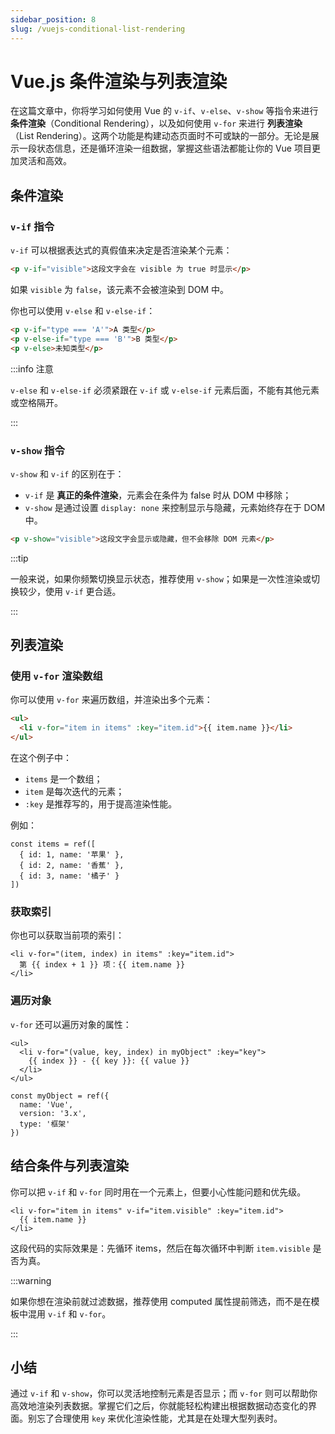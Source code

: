 ```yaml
---
sidebar_position: 8
slug: /vuejs-conditional-list-rendering
---
```


# Vue.js 条件渲染与列表渲染

在这篇文章中，你将学习如何使用 Vue 的 `v-if`、`v-else`、`v-show` 等指令来进行 **条件渲染**（Conditional Rendering），以及如何使用 `v-for` 来进行 **列表渲染**（List Rendering）。这两个功能是构建动态页面时不可或缺的一部分。无论是展示一段状态信息，还是循环渲染一组数据，掌握这些语法都能让你的 Vue 项目更加灵活和高效。



## 条件渲染

### `v-if` 指令

`v-if` 可以根据表达式的真假值来决定是否渲染某个元素：

```html showLineNumbers
<p v-if="visible">这段文字会在 visible 为 true 时显示</p>
```

如果 `visible` 为 `false`，该元素不会被渲染到 DOM 中。

你也可以使用 `v-else` 和 `v-else-if`：

```html showLineNumbers
<p v-if="type === 'A'">A 类型</p>
<p v-else-if="type === 'B'">B 类型</p>
<p v-else>未知类型</p>
```

:::info 注意

`v-else` 和 `v-else-if` 必须紧跟在 `v-if` 或 `v-else-if` 元素后面，不能有其他元素或空格隔开。

:::

### `v-show` 指令

`v-show` 和 `v-if` 的区别在于：

- `v-if` 是 **真正的条件渲染**，元素会在条件为 false 时从 DOM 中移除；
- `v-show` 是通过设置 `display: none` 来控制显示与隐藏，元素始终存在于 DOM 中。

```html showLineNumbers
<p v-show="visible">这段文字会显示或隐藏，但不会移除 DOM 元素</p>
```

:::tip

一般来说，如果你频繁切换显示状态，推荐使用 `v-show`；如果是一次性渲染或切换较少，使用 `v-if` 更合适。

:::



## 列表渲染

### 使用 `v-for` 渲染数组

你可以使用 `v-for` 来遍历数组，并渲染出多个元素：

```html showLineNumbers
<ul>
  <li v-for="item in items" :key="item.id">{{ item.name }}</li>
</ul>
```

在这个例子中：

- `items` 是一个数组；
- `item` 是每次迭代的元素；
- `:key` 是推荐写的，用于提高渲染性能。

例如：

```tsx showLineNumbers
const items = ref([
  { id: 1, name: '苹果' },
  { id: 2, name: '香蕉' },
  { id: 3, name: '橘子' }
])
```

### 获取索引

你也可以获取当前项的索引：

```tsx showLineNumbers
<li v-for="(item, index) in items" :key="item.id">
  第 {{ index + 1 }} 项：{{ item.name }}
</li>
```

### 遍历对象

`v-for` 还可以遍历对象的属性：

```tsx showLineNumbers
<ul>
  <li v-for="(value, key, index) in myObject" :key="key">
    {{ index }} - {{ key }}: {{ value }}
  </li>
</ul>
```

```tsx showLineNumbers
const myObject = ref({
  name: 'Vue',
  version: '3.x',
  type: '框架'
})
```



## 结合条件与列表渲染

你可以把 `v-if` 和 `v-for` 同时用在一个元素上，但要小心性能问题和优先级。

```tsx showLineNumbers
<li v-for="item in items" v-if="item.visible" :key="item.id">
  {{ item.name }}
</li>
```

这段代码的实际效果是：先循环 items，然后在每次循环中判断 `item.visible` 是否为真。

:::warning

如果你想在渲染前就过滤数据，推荐使用 computed 属性提前筛选，而不是在模板中混用 `v-if` 和 `v-for`。

:::



## 小结

通过 `v-if` 和 `v-show`，你可以灵活地控制元素是否显示；而 `v-for` 则可以帮助你高效地渲染列表数据。掌握它们之后，你就能轻松构建出根据数据动态变化的界面。别忘了合理使用 `key` 来优化渲染性能，尤其是在处理大型列表时。
